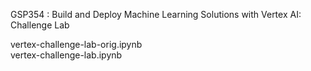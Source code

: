 GSP354 : Build and Deploy Machine Learning Solutions with Vertex AI: Challenge Lab

vertex-challenge-lab-orig.ipynb  
vertex-challenge-lab.ipynb

